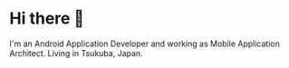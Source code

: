 # Hi there 👋

I'm an Android Application Developer and working as Mobile Application Architect. Living in Tsukuba, Japan.
